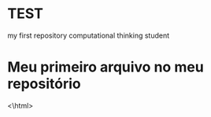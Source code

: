 # TEST
my first repository
computational thinking student



<html>
        <h1> Meu primeiro arquivo no meu repositório</h1>
<\html>
